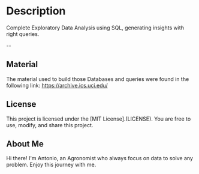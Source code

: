 # Description
Complete Exploratory Data Analysis using SQL, generating insights with right queries.

--

## Material
The material used to build those Databases and queries were found in the following link:
https://archive.ics.uci.edu/

## License
This project is licensed under the [MIT License].(LICENSE). You are free to use, modify, and share this project.

## About Me
Hi there! I'm Antonio, an Agronomist who always focus on data to solve any problem. Enjoy this journey with me.
